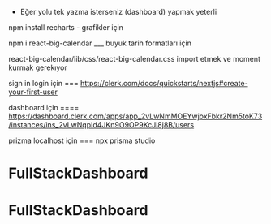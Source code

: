 - Eğer yolu tek yazma isterseniz (dashboard) yapmak yeterli

npm install recharts - grafikler için

npm i react-big-calendar \_\_\_ buyuk tarih formatları için 

react-big-calendar/lib/css/react-big-calendar.css import etmek ve moment kurmak gerekıyor

sign in login için === https://clerk.com/docs/quickstarts/nextjs#create-your-first-user

dashboard için ==== https://dashboard.clerk.com/apps/app_2vLwNmMOEYwjoxFbkr2Nm5toK73/instances/ins_2vLwNqpId4JKn9O9OP9KcJi8j8B/users

prizma localhost için === npx prisma studio

# FullStackDashboard
# FullStackDashboard
